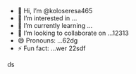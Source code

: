- 👋 Hi, I’m @koloseresa465
- 👀 I’m interested in ...
- 🌱 I’m currently learning ...
- 💞️ I’m looking to collaborate on ...12313
- 😄 Pronouns: ...62dg
- ⚡ Fun fact: ...wer
22sdf
<!---53
koloseresa/koloseresa is a ✨ special ✨ repository beca132use its `README.md` (this file) appearsf on your GitHub profvvile.
You can click the Preview link to take a look at your changes.
--->
ds
